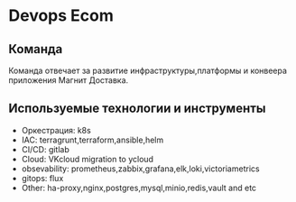 # Devops Ecom

## Команда

Команда отвечает за развитие инфраструктуры,платформы и конвеера приложения Магнит Доставка.

## Используемые технологии и инструменты

* Оркестрация: k8s
* IAC: terragrunt,terraform,ansible,helm
* CI/CD: gitlab
* Cloud: VKcloud migration to ycloud
* obsevability: prometheus,zabbix,grafana,elk,loki,victoriametrics
* gitops: flux
* Other: ha-proxy,nginx,postgres,mysql,minio,redis,vault and etc

